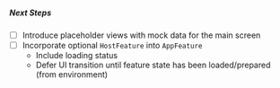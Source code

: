 ##### Next Steps
- [ ] Introduce placeholder views with mock data for the main screen
- [ ] Incorporate optional `HostFeature` into `AppFeature`
	- Include loading status
	- Defer UI transition until feature state has been loaded/prepared (from environment)
